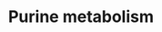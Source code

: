 ---
annotations:
- type: Pathway Ontology
  value: purine biosynthetic pathway
- type: Pathway Ontology
  value: purine metabolic pathway
- type: Pathway Ontology
  value: de novo purine biosynthetic pathway
authors:
- Qiuying
- MaintBot
- Egonw
- Jmelius
- DeSl
- Maxvanson
- Fehrhart
description: Purine nucleotides can be synthesised de novo, or can be reclaimed from
  existing nucleosides in the pyrimide biosynthesis pathway. The de novo pathway need
  1-carbon units from the folate pool, and several other amino acids, such as aspartate
  and glutamine.
last-edited: 2018-11-11
organisms:
- Mus musculus
redirect_from:
- /index.php/Pathway:WP2185
- /instance/WP2185
schema-jsonld:
- '@context': https://schema.org/
  '@id': https://wikipathways.github.io/pathways/WP2185.html
  '@type': Dataset
  creator:
    '@type': Organization
    name: WikiPathways
  description: Purine nucleotides can be synthesised de novo, or can be reclaimed
    from existing nucleosides in the pyrimide biosynthesis pathway. The de novo pathway
    need 1-carbon units from the folate pool, and several other amino acids, such
    as aspartate and glutamine.
  keywords:
  - 1-(5-Phospho-D-ribosyl)-5-amino
  - Gmpr2
  - Polr2f
  - Impdh2
  - inosine
  - Prim1
  - Adk
  - Pde1b
  - 1-(5'-Phosphoribosyl)-5-amino-4-
  - Nudt16
  - Nt5c1b
  - Enpp3
  - Pde3b
  - Prune
  - Polr2h
  - 'Riboflavin '
  - dGDP
  - Entpd5
  - Nme1
  - -4-imidazolecarboxylate
  - Nudt2
  - 1700080E11Rik
  - Nme6
  - Polr3f
  - GDP
  - Gucy2f
  - Pde8b
  - Ak2
  - metabolism
  - Ampd3
  - Pde6c
  - Pold3
  - Pold2
  - Pde7b
  - Pde6h
  - Gm15210
  - Nudt9
  - Entpd2
  - Polr2b
  - Polr2l
  - Pde1a
  - Adcy5
  - Znrd1
  - Pde4b
  - Nme7
  - Urah
  - Entpd1
  - ribotide
  - Nt5e
  - Ak6
  - Pde6d
  - Pfas
  - Gm13015
  - Adcy2
  - Pkm2
  - 5'-Phospho
  - Polr2j
  - amino-4-imidazolecarboxamide
  - Guanosine 3',5'-
  - Adsl
  - Nudt5
  - 'Aminoimidazole '
  - Entpd8
  - bis(diphosphate)
  - XTP
  - Hypoxanthine
  - Pgm2
  - 1H-imidazole-
  - 'P1,P4-Bis(5''-xanthosyl) '
  - Polr3c
  - Pde5a
  - Hprt
  - Urea
  - Pde11a
  - Deoxyguanosine
  - Pde4c
  - Ak8
  - IDP
  - '5-Phospho-alpha-D-ribose '
  - Xanthosine
  - Adenylyl sulfate
  - Pole
  - 'Guanosine 3''-diphosphate '
  - dAMP
  - Polr3e
  - Gart
  - tetraphosphate
  - dATP
  - Gmps
  - 5-hydroxyisourate
  - Sulfate
  - dGMP
  - Pde7a
  - polymerases I
  - alpha-D-Ribose 1-phosphate
  - Gda
  - Ak9
  - Impdh1
  - 5-hydroxy-2-oxo
  - Xdh
  - Pold4
  - dGTP
  - Atic
  - 5'-phosphate
  - Nme5
  - Adcy8
  - acetamidine
  - Pole4
  - '3''-Phosphoadenylyl '
  - Guk1
  - Nme2
  - Pde2a
  - N6-(1,2-Dicarboxyethyl)-AMP
  - 5-carbozylate
  - Pde6g
  - Ampd1
  - Polr1b
  - Adcy7
  - 'Folate '
  - Pnp2
  - Pola2
  - 3',5'-Cyclic GMP
  - Prim2
  - Entpd3
  - AMP
  - Entpd4
  - Pola1
  - Ak7
  - Pole2
  - Gucy1b2
  - 'DNA-directed RNA '
  - Prps2
  - Entpd4b
  - Adcy6
  - sylamine
  - Adss
  - 1-diphosphate
  - 'DNA-directed '
  - GMP
  - Papss2
  - GTP
  - and glutamate metabolism
  - Papss1
  - Adssl1
  - Deoxyadenosine
  - Pde8a
  - 2-(Formamido)-N1-
  - 5-amino-4-
  - ATP
  - 1-(5'-Phosphoribosyl)-5-formamido
  - Prps1l3
  - Polr3k
  - Polr2a
  - Polr1d
  - (N-succinocarboxamide)-imidazole
  - Npr1
  - Pklr
  - Pde6b
  - Polr3b
  - Fhit
  - Xanthine
  - adenosine
  - Adcy3
  - Urad
  - ec:3.5.2.-
  - Adenine
  - Pde1c
  - ribosylglycinamide
  - DNA
  - Cant1
  - Nt5m
  - Nme3
  - Urate
  - Pole3
  - imidazolecarboxyamide
  - Pold1
  - NH3
  - Entpd6
  - Pde6a
  - 4-ureido-2,5-dihydro
  - RNA polymerases I
  - Gucy2c
  - deoxyinosine
  - IMP
  - Gm10774
  - Prps1
  - Allantoate
  - sulfate
  - Nt5c2
  - Gucy1a3
  - RNA
  - Polr1c
  - Dguok
  - -4-imidazolecarboxamide
  - Pde3a
  - Nt5c
  - Gucy1b3
  - 5-Phosphoribo
  - Adcy1
  - Pgm1
  - Aprt
  - Pnp
  - dITP
  - Polr2i
  - Ak1
  - ADP-ribose
  - Polr1a
  - Itpa
  - Polr2c
  - 'P1,P4-Bis(5''-guanosyl) '
  - Nt5c1a
  - 'Urea cycle and metabolism '
  - 'Xanthosine '
  - Nme4
  - Nt5c3
  - Ada
  - (-)-Ureidoglycolate
  - Ampd2
  - Rrm2
  - Prps1l1
  - Pde4d
  - Rrm1
  - Pnpt1
  - ADP
  - Hddc3
  - Ak3
  - L-Glutamine
  - 'Alanine, aspartate '
  - Adcy10
  - 'Histidine '
  - Polr3d
  - 5'-Phosphoribosyl-N-
  - Tseg8
  - Polr3a
  - Gmpr
  - Adcy9
  - 'P1,P3-Bis(5''-adenosyl) '
  - biosynthesis
  - 5'-triphosphate
  - 'P1,P4-Bis(5''-adenosyl) '
  - ITP
  - D-Ribose 5-phosphate
  - 1-(5'-Phosphoribosyl)-5-
  - Polr3h
  - Enpp1
  - Npr2
  - Polr3g
  - Pentose phosphate pathway
  - (S)(+)-Allantoin
  - Adcy4
  - Polr2e
  - triphosphate
  - Guanosine
  - Pde4a
  - dADP
  - (5'-phosphoribosyl)
  - 2'-Deoxyinosine 5'-phosphate
  - 'Thiamine '
  - Gucy2d
  - Ak4
  - 3',5'-Cyclic AMP
  - Pde9a
  - Polr2d
  - Gucy1a2
  - Dck
  - Rrm2b
  - Ak5
  - Polr1e
  - dIDP
  - Polr3gl
  - formylglycinamide
  - Paics
  - Guanine
  - Allc
  - Uox
  - Pde10a
  - Gucy2e
  - Polr2g
  - Adprm
  - of amino groups
  - Ppat
  license: CC0
  name: Purine metabolism
seo: CreativeWork
title: Purine metabolism
wpid: WP2185
---